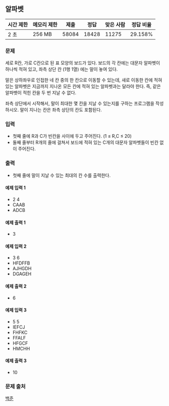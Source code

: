 ## 알파벳
 
|시간 제한|	메모리 제한|	제출|	정답|	맞은 사람|	정답 비율|
|---|---|---|---|---|---|
|2 초|	256 MB|	58084|	18428|	11275|	29.158%|

### 문제
세로 R칸, 가로 C칸으로 된 표 모양의 보드가 있다. 보드의 각 칸에는 대문자 알파벳이 하나씩 적혀 있고, 좌측 상단 칸 (1행 1열) 에는 말이 놓여 있다.

말은 상하좌우로 인접한 네 칸 중의 한 칸으로 이동할 수 있는데, 새로 이동한 칸에 적혀 있는 알파벳은 지금까지 지나온 모든 칸에 적혀 있는 알파벳과는 달라야 한다. 즉, 같은 알파벳이 적힌 칸을 두 번 지날 수 없다.

좌측 상단에서 시작해서, 말이 최대한 몇 칸을 지날 수 있는지를 구하는 프로그램을 작성하시오. 말이 지나는 칸은 좌측 상단의 칸도 포함된다.

### 입력
- 첫째 줄에 R과 C가 빈칸을 사이에 두고 주어진다. (1 ≤ R,C ≤ 20) 
- 둘째 줄부터 R개의 줄에 걸쳐서 보드에 적혀 있는 C개의 대문자 알파벳들이 빈칸 없이 주어진다.

### 출력
- 첫째 줄에 말이 지날 수 있는 최대의 칸 수를 출력한다.

#### 예제 입력 1 
- 2 4
- CAAB
- ADCB

#### 예제 출력 1 
- 3

#### 예제 입력 2 
- 3 6
- HFDFFB
- AJHGDH
- DGAGEH

#### 예제 출력 2 
- 6

#### 예제 입력 3 
- 5 5
- IEFCJ
- FHFKC
- FFALF
- HFGCF
- HMCHH

#### 예제 출력 3 
- 10

### 문제 출처
[백준](https://www.acmicpc.net/problem/1987)
